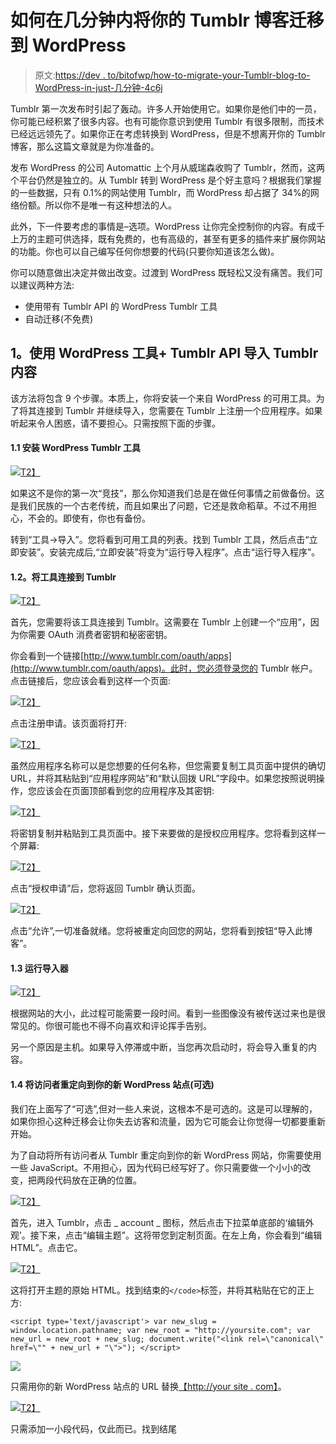 # 如何在几分钟内将你的 Tumblr 博客迁移到 WordPress

> 原文:[https://dev . to/bitofwp/how-to-migrate-your-Tumblr-blog-to-WordPress-in-just-几分钟-4c6j](https://dev.to/bitofwp/how-to-migrate-your-tumblr-blog-to-wordpress-in-just-a-few-minutes-4c6j)

Tumblr 第一次发布时引起了轰动。许多人开始使用它。如果你是他们中的一员，你可能已经积累了很多内容。也有可能你意识到使用 Tumblr 有很多限制，而技术已经远远领先了。如果你正在考虑转换到 WordPress，但是不想离开你的 Tumblr 博客，那么这篇文章就是为你准备的。

发布 WordPress 的公司 Automattic 上个月从威瑞森收购了 Tumblr，然而，这两个平台仍然是独立的。从 Tumblr 转到 WordPress 是个好主意吗？根据我们掌握的一些数据，只有 0.1%的网站使用 Tumblr，而 WordPress 却占据了 34%的网络份额。所以你不是唯一有这种想法的人。

此外，下一件要考虑的事情是–选项。WordPress 让你完全控制你的内容。有成千上万的主题可供选择，既有免费的，也有高级的，甚至有更多的插件来扩展你网站的功能。你也可以自己编写任何你想要的代码(只要你知道该怎么做)。

你可以随意做出决定并做出改变。过渡到 WordPress 既轻松又没有痛苦。我们可以建议两种方法:

*   使用带有 Tumblr API 的 WordPress Tumblr 工具
*   自动迁移(不免费)

## [](#1-import-tumblr-content-by-using-wordpress-tool-tumblr-api)1。使用 WordPress 工具+ Tumblr API 导入 Tumblr 内容

该方法将包含 9 个步骤。本质上，你将安装一个来自 WordPress 的可用工具。为了将其连接到 Tumblr 并继续导入，您需要在 Tumblr 上注册一个应用程序。如果听起来令人困惑，请不要担心。只需按照下面的步骤。

#### [](#11-installing-wordpress-tumblr-tool)1.1 安装 WordPress Tumblr 工具

[![](img/6c2bfe82a5a65b60b06d5b2779995539.png)T2】](https://res.cloudinary.com/practicaldev/image/fetch/s--F-xATu5N--/c_limit%2Cf_auto%2Cfl_progressive%2Cq_auto%2Cw_880/https://img.bitofwp.com/wp-content/uploads/2019/08/Tumblr_Tool-1024x589.png)

如果这不是你的第一次“竞技”，那么你知道我们总是在做任何事情之前做备份。这是我们民族的一个古老传统，而且如果出了问题，它还是救命稻草。不过不用担心，不会的。即使有，你也有备份。

转到“工具->导入”。您将看到可用工具的列表。找到 Tumblr 工具，然后点击“立即安装”。安装完成后,“立即安装”将变为“运行导入程序”。点击“运行导入程序”。

#### [](#12-connect-the-tool-to-tumblr)1.2。将工具连接到 Tumblr

[![](img/d98e9f6916c68abf98c51b3554b3fac6.png)T2】](https://res.cloudinary.com/practicaldev/image/fetch/s--7_Ab1Kfi--/c_limit%2Cf_auto%2Cfl_progressive%2Cq_auto%2Cw_880/https://img.bitofwp.com/wp-content/uploads/2019/08/connect_tumblr-1024x625.png)

首先，您需要将该工具连接到 Tumblr。这需要在 Tumblr 上创建一个“应用”，因为你需要 OAuth 消费者密钥和秘密密钥。

你会看到一个链接[http://www.tumblr.com/oauth/apps](http://www.tumblr.com/oauth/apps)。此时，您必须登录您的 Tumblr 帐户。点击链接后，您应该会看到这样一个页面:

[![](img/72a2ee52307916ec52aae9f71ff63078.png)T2】](https://res.cloudinary.com/practicaldev/image/fetch/s--CGAdaoqx--/c_limit%2Cf_auto%2Cfl_progressive%2Cq_auto%2Cw_880/https://img.bitofwp.com/wp-content/uploads/2019/08/register_app-1024x483.png)

点击注册申请。该页面将打开:

[![](img/973c7001bdbdad4ffa110b0482d11838.png)T2】](https://res.cloudinary.com/practicaldev/image/fetch/s--nvRq5rh8--/c_limit%2Cf_auto%2Cfl_progressive%2Cq_auto%2Cw_880/https://img.bitofwp.com/wp-content/uploads/2019/08/register_app2-1024x475.png)

虽然应用程序名称可以是您想要的任何名称，但您需要复制工具页面中提供的确切 URL，并将其粘贴到“应用程序网站”和“默认回拨 URL”字段中。如果您按照说明操作，您应该会在页面顶部看到您的应用程序及其密钥:

[![](img/7a7531eb5dbe916f05403b5897c200a5.png)T2】](https://res.cloudinary.com/practicaldev/image/fetch/s--ksbX1Le6--/c_limit%2Cf_auto%2Cfl_progressive%2Cq_auto%2Cw_880/https://img.bitofwp.com/wp-content/uploads/2019/08/tumblr_keys.png)

将密钥复制并粘贴到工具页面中。接下来要做的是授权应用程序。您将看到这样一个屏幕:

[![](img/66cad4d821cdc29e744f92e08c07fcc7.png)T2】](https://res.cloudinary.com/practicaldev/image/fetch/s--SXoZ6qut--/c_limit%2Cf_auto%2Cfl_progressive%2Cq_auto%2Cw_880/https://img.bitofwp.com/wp-content/uploads/2019/08/authorize_t_app.png)

点击“授权申请”后，您将返回 Tumblr 确认页面。

[![](img/f92b51d3d0085d197a0dce9f8300d518.png)T2】](https://res.cloudinary.com/practicaldev/image/fetch/s--jUFiWFej--/c_limit%2Cf_auto%2Cfl_progressive%2Cq_auto%2Cw_880/https://img.bitofwp.com/wp-content/uploads/2019/08/authorize2.png)

点击“允许”,一切准备就绪。您将被重定向回您的网站，您将看到按钮“导入此博客”。

#### [](#13-running-the-importer)1.3 运行导入器

[![](img/a1382d856cecea9722e6db4761f7d6a7.png)T2】](https://res.cloudinary.com/practicaldev/image/fetch/s--Cs4ES5AU--/c_limit%2Cf_auto%2Cfl_progressive%2Cq_auto%2Cw_880/https://img.bitofwp.com/wp-content/uploads/2019/08/import-this-blog-tumblr-to-wordpress.png)

根据网站的大小，此过程可能需要一段时间。看到一些图像没有被传送过来也是很常见的。你很可能也不得不向喜欢和评论挥手告别。

另一个原因是主机。如果导入停滞或中断，当您再次启动时，将会导入重复的内容。

#### 1.4 将访问者重定向到你的新 WordPress 站点(可选)

我们在上面写了“可选”,但对一些人来说，这根本不是可选的。这是可以理解的，如果你担心这种迁移会让你失去访客和流量，因为它可能会让你觉得一切都要重新开始。

为了自动将所有访问者从 Tumblr 重定向到你的新 WordPress 网站，你需要使用一些 JavaScript。不用担心，因为代码已经写好了。你只需要做一个小小的改变，把两段代码放在正确的位置。

[![](img/84e2db6a76cf6ac83f255d4fda9ec16f.png)T2】](https://res.cloudinary.com/practicaldev/image/fetch/s--YaIDpcSS--/c_limit%2Cf_auto%2Cfl_progressive%2Cq_auto%2Cw_880/https://img.bitofwp.com/wp-content/uploads/2019/08/edit_appearance.png)

首先，进入 Tumblr，点击 _ account _ 图标，然后点击下拉菜单底部的‘编辑外观’。接下来，点击“编辑主题”。这将带您到定制页面。在左上角，你会看到“编辑 HTML”。点击它。

[![](img/88b38fcfc2c26aa8b70063b8acee2af1.png)T2】](https://res.cloudinary.com/practicaldev/image/fetch/s--IstgGc0Q--/c_limit%2Cf_auto%2Cfl_progressive%2Cq_auto%2Cw_880/https://img.bitofwp.com/wp-content/uploads/2019/08/edit_html.png)

这将打开主题的原始 HTML。找到结束的`</code>`标签，并将其粘贴在它的正上方:

`<script type='text/javascript'>
var new_slug = window.location.pathname;
var new_root = "http://yoursite.com";
var new_url = new_root + new_slug;
document.write("<link rel=\"canonical\" href=\"" + new_url + "\">");
</script>`

[![](img/e66e8d8c13cdb76d8754672ddfd69975.png)](https://res.cloudinary.com/practicaldev/image/fetch/s--AQvnxK_V--/c_limit%2Cf_auto%2Cfl_progressive%2Cq_auto%2Cw_880/https://img.bitofwp.com/wp-content/uploads/2019/08/above_head.png) 

只需用你的新 WordPress 站点的 URL 替换[【http://your site . com】](http://yoursite.com%E2%80%9D)。

[![](img/04f32c6eb28b3bf2dd3438c5c5bbe46b.png)T2】](https://res.cloudinary.com/practicaldev/image/fetch/s--qdNBQFxu--/c_limit%2Cf_auto%2Cfl_progressive%2Cq_auto%2Cw_880/https://img.bitofwp.com/wp-content/uploads/2019/08/above_body.png)

只需添加一小段代码，仅此而已。找到结尾